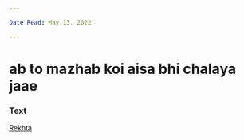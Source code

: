 ```yaml
---

Date Read: May 13, 2022

---
```


# ab to mazhab koi aisa bhi chalaya jaae

### Text
[Rekhta](https://www.rekhta.org/ghazals/ab-to-mazhab-koii-aisaa-bhii-chalaayaa-jaae-gopaldas-neeraj-ghazals?lang=ur)

